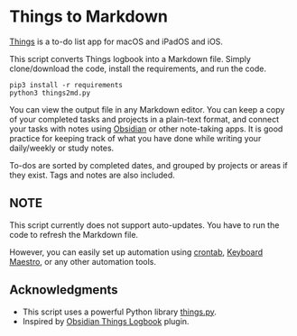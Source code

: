 # Things to Markdown


[Things](https://culturedcode.com/things/) is a to-do list app for macOS and iPadOS and iOS.

This script converts Things logbook into a Markdown file. Simply clone/download the code, install the requirements, and run the code.

```
pip3 install -r requirements
python3 things2md.py
```

You can view the output file in any Markdown editor. 
You can keep a copy of your completed tasks and projects in a plain-text format, and connect your tasks with notes using [Obsidian](https://Obsidian.md) or other note-taking apps.  It is good practice for keeping track of what you have done while writing your daily/weekly or study notes.

To-dos are sorted by completed dates, and grouped by projects or areas if they exist. Tags and notes are also included.

## NOTE

This script currently does not support auto-updates. You have to run the code to refresh the Markdown file. 

However, you can easily set up automation using [crontab](https://crontab.guru/), [Keyboard Maestro](http://www.keyboardmaestro.com/), or any other automation tools.

## Acknowledgments

- This script uses a powerful Python library [things.py](https://github.com/thingsapi/things.py).
- Inspired by [Obsidian Things Logbook](https://github.com/liamcain/obsidian-things-logbook) plugin.
